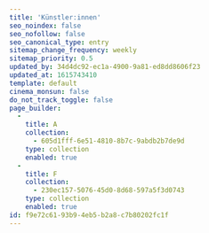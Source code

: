 ```yaml
---
title: 'Künstler:innen'
seo_noindex: false
seo_nofollow: false
seo_canonical_type: entry
sitemap_change_frequency: weekly
sitemap_priority: 0.5
updated_by: 34d4dc92-ec1a-4900-9a81-ed8dd8606f23
updated_at: 1615743410
template: default
cinema_monsun: false
do_not_track_toggle: false
page_builder:
  -
    title: A
    collection:
      - 605d1fff-6e51-4810-8b7c-9abdb2b7de9d
    type: collection
    enabled: true
  -
    title: F
    collection:
      - 230ec157-5076-45d0-8d68-597a5f3d0743
    type: collection
    enabled: true
id: f9e72c61-93b9-4eb5-b2a8-c7b80202fc1f
---
```

